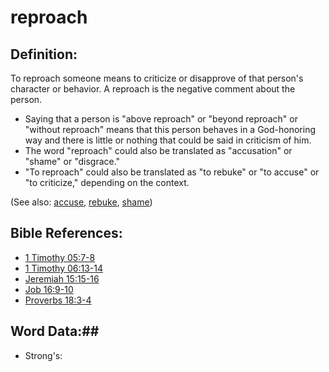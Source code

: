 # reproach #

## Definition: ##

To reproach someone means to criticize or disapprove of that person's character or behavior. A reproach is the negative comment about the person.

* Saying that a person is "above reproach" or "beyond reproach" or "without reproach" means that this person behaves in a God-honoring way and there is little or nothing that could be said in criticism of him.
* The word "reproach" could also be translated as "accusation" or "shame" or "disgrace."
* "To reproach" could also be translated as "to rebuke" or "to accuse" or "to criticize," depending on the context.

(See also: [accuse](../other/accuse.md), [rebuke](../other/rebuke.md), [shame](../other/shame.md))

## Bible References: ##

* [1 Timothy 05:7-8](rc://en/tn/help/1ti/05/07)
* [1 Timothy 06:13-14](rc://en/tn/help/1ti/06/13)
* [Jeremiah 15:15-16](rc://en/tn/help/jer/15/15)
* [Job 16:9-10](rc://en/tn/help/job/16/09)
* [Proverbs 18:3-4](rc://en/tn/help/pro/18/03)

## Word Data:##

* Strong's: 

